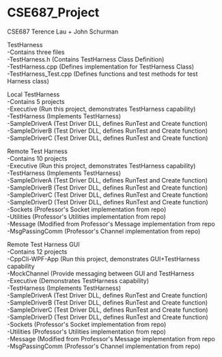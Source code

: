 # CSE687_Project
CSE687 Terence Lau + John Schurman

TestHarness<br />
-Contains three files <br />
  -TestHarness.h        (Contains TestHarness Class Definition) <br />
  -TestHarness.cpp      (Defines implementation for TestHarness Class) <br />
  -TestHarness_Test.cpp (Defines functions and test methods for test Harness class) <br />
  
Local TestHarness<br />
-Contains 5 projects <br />
  -Executive      (Run this project, demonstrates TestHarness capability) <br />
  -TestHarness    (Implements TestHarness) <br />
  -SampleDriverA  (Test Driver DLL, defines RunTest and Create function)<br />
  -SampleDriverB  (Test Driver DLL, defines RunTest and Create function)<br />
  -SampleDriverC  (Test Driver DLL, defines RunTest and Create function)<br />
  
Remote Test Harness<br />
-Contains 10 projects <br />
  -Executive      (Run this project, demonstrates TestHarness capability) <br />
  -TestHarness    (Implements TestHarness) <br />
  -SampleDriverA  (Test Driver DLL, defines RunTest and Create function)<br />
  -SampleDriverB  (Test Driver DLL, defines RunTest and Create function)<br />
  -SampleDriverC  (Test Driver DLL, defines RunTest and Create function)<br />
  -SampleDriverD  (Test Driver DLL, defines RunTest and Create function)<br />
  -Sockets        (Professor's Socket implementation from repo)<br />
  -Utilities      (Professor's Utilities implementation from repo)<br />
  -Message        (Modified from Professor's Message implementation from repo<br />
  -MsgPassingComm (Professor's Channel implementation from repo)<br />
  
  Remote Test Harness GUI <br />
-Contains 12 projects <br />
  -CppCli-WPF-App (Run this project, demonstrates GUI+TestHarness capability <br />
  -MockChannel    (Provide messaging between GUI and TestHarness <br />
  -Executive      (Demonstrates TestHarness capability) <br />
  -TestHarness    (Implements TestHarness) <br />
  -SampleDriverA  (Test Driver DLL, defines RunTest and Create function)<br />
  -SampleDriverB  (Test Driver DLL, defines RunTest and Create function)<br />
  -SampleDriverC  (Test Driver DLL, defines RunTest and Create function)<br />
  -SampleDriverD  (Test Driver DLL, defines RunTest and Create function)<br />
  -Sockets        (Professor's Socket implementation from repo)<br />
  -Utilities      (Professor's Utilities implementation from repo)<br />
  -Message        (Modified from Professor's Message implementation from repo<br />
  -MsgPassingComm (Professor's Channel implementation from repo)<br />
